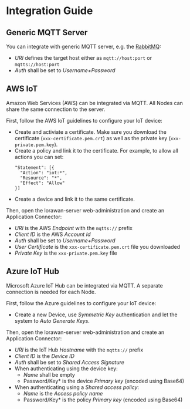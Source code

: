 # Integration Guide

## Generic MQTT Server

You can integrate with generic MQTT server, e.g. the
[RabbitMQ](https://www.rabbitmq.com/mqtt.html):
 * *URI* defines the target host either as `mqtt://host:port` or `mqtts://host:port`
 * *Auth* shall be set to *Username+Password*

## AWS IoT

Amazon Web Services (AWS) can be integrated via MQTT. All Nodes can share the same
connection to the server.

First, follow the AWS IoT guidelines to configure your IoT device:
 * Create and activiate a certificate. Make sure you download the certificate
   (`xxx-certificate.pem.crt`) as well as the private key (`xxx-private.pem.key`).
 * Create a policy and link it to the certificate. For example, to allow
   all actions you can set:
   ```
   "Statement": [{
     "Action": "iot:*",
     "Resource": "*",
     "Effect": "Allow"
   }]
   ```
 * Create a device and link it to the same certificate.

Then, open the lorawan-server web-administration and create an Application Connector:
 * *URI* is the AWS *Endpoint* with the `mqtts://` prefix
 * *Client ID* is the AWS *Account Id*
 * *Auth* shall be set to *Username+Password*
 * *User Certificate* is the `xxx-certificate.pem.crt` file you downloaded
 * *Private Key* is the `xxx-private.pem.key` file

## Azure IoT Hub

Microsoft Azure IoT Hub can be integrated via MQTT. A separate connection is
needed for each Node.

First, follow the Azure guidelines to configure your IoT device:
 * Create a new Device, use *Symmetric Key* authentication and let the system to
   *Auto Generate Keys*.

Then, open the lorawan-server web-administration and create an Application Connector:
 * *URI* is the IoT Hub *Hostname* with the `mqtts://` prefix
 * *Client ID* is the *Device ID*
 * *Auth* shall be set to *Shared Access Signature*
 * When authenticating using the device key:
   * *Name* shall be empty
   * Password/Key* is the device *Primary key* (encoded using Base64)
 * When authenticating using a *Shared access policy*:
   * *Name* is the *Access policy name*
   * Password/Key* is the policy *Primary key* (encoded using Base64)
